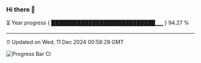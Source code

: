 ### Hi there 👋

⏳ Year progress { ████████████████████████████▁▁ } 94.27 %

---

⏰ Updated on Wed, 11 Dec 2024 00:58:29 GMT

![Progress Bar CI](https://github.com/code-lakshay/GitHub-Actions-Demo/workflows/Progress%20Bar%20CI/badge.svg)
